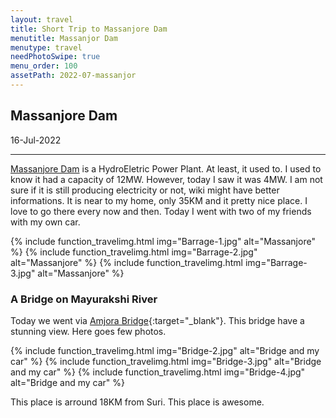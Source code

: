 ```yaml
---
layout: travel
title: Short Trip to Massanjore Dam
menutitle: Massanjor Dam
menutype: travel
needPhotoSwipe: true
menu_order: 100
assetPath: 2022-07-massanjor
---
```


## Massanjore Dam
16-Jul-2022

---

[Massanjore Dam](https://en.wikipedia.org/wiki/Massanjore_Dam) is a HydroEletric Power Plant. At least, it used to. I used to know it had a capacity of 12MW. However, today I saw it was 4MW. I am not sure if it is still producing electricity or not, wiki might have better informations. It is near to my home, only 35KM and it pretty nice place. I love to go there every now and then. Today I went with two of my friends with my own car.

{% include function_travelimg.html img="Barrage-1.jpg" alt="Massanjore" %}
{% include function_travelimg.html img="Barrage-2.jpg" alt="Massanjore" %}
{% include function_travelimg.html img="Barrage-3.jpg" alt="Massanjore" %}

### A Bridge on Mayurakshi River
Today we went via [Amjora Bridge](https://goo.gl/maps/SDeohNJxtzobRwPA6){:target="_blank"}. This bridge have a stunning view. Here goes few photos.

<!-- {% include function_travelimg.html img="Bridge-1.jpg" alt="Bridge and my car" %} -->
{% include function_travelimg.html img="Bridge-2.jpg" alt="Bridge and my car" %}
{% include function_travelimg.html img="Bridge-3.jpg" alt="Bridge and my car" %}
{% include function_travelimg.html img="Bridge-4.jpg" alt="Bridge and my car" %}

This place is arround 18KM from Suri. This place is awesome.